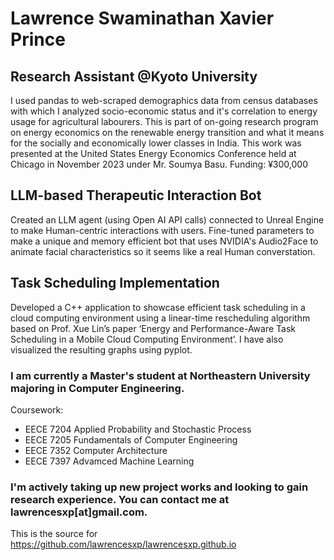 # Lawrence Swaminathan Xavier Prince

## Research Assistant @Kyoto University
I used pandas to web-scraped demographics data from census databases with which I analyzed socio-economic status and it's correlation to energy usage for agricultural labourers.
This is part of on-going research program on energy economics on the renewable energy transition and what it means for the socially and economically lower classes in India.
This work was presented at the United States Energy Economics Conference held at Chicago in November 2023 under Mr. Soumya Basu.
Funding: ¥300,000

## LLM-based Therapeutic Interaction Bot
Created an LLM agent (using Open AI API calls) connected to Unreal Engine to make Human-centric interactions with users. Fine-tuned parameters to make a unique and memory efficient
bot that uses NVIDIA's Audio2Face to animate facial characteristics so it seems like a real Human converstation.

## Task Scheduling Implementation
Developed a C++ application to showcase efficient task scheduling in a cloud computing environment using a linear-time 
rescheduling algorithm based on Prof. Xue Lin’s paper ‘Energy and Performance-Aware Task Scheduling in a Mobile Cloud 
Computing Environment’. I have also visualized the resulting graphs using pyplot.

### I am currently a Master's student at Northeastern University majoring in Computer Engineering. 
Coursework: 
* EECE 7204 Applied Probability and Stochastic Process
* EECE 7205 Fundamentals of Computer Engineering
* EECE 7352 Computer Architecture
* EECE 7397 Advamced Machine Learning

### I'm actively taking up new project works and looking to gain research experience. You can contact me at lawrencesxp[at]gmail.com. 

This is the source for https://github.com/lawrencesxp/lawrencesxp.github.io
